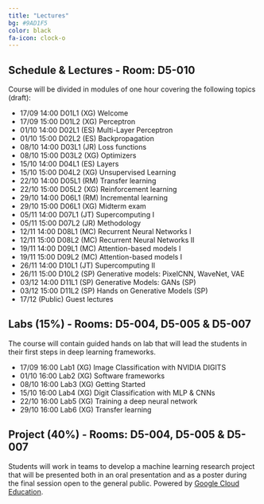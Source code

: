 ```yaml
---
title: "Lectures"
bg: #9AD1F5
color: black
fa-icon: clock-o
---
```


## Schedule & Lectures - Room: D5-010

Course will be divided in modules of one hour covering the following topics (draft):

* 17/09 14:00 D01L1 (XG) Welcome  
* 17/09 15:00 D01L2 (XG) Perceptron 
* 01/10 14:00 D02L1 (ES) Multi-Layer Perceptron 
* 01/10 15:00 D02L2 (ES) Backpropagation
* 08/10 14:00 D03L1 (JR) Loss functions 
* 08/10 15:00 D03L2 (XG) Optimizers 
* 15/10 14:00 D04L1 (ES) Layers 
* 15/10 15:00 D04L2 (XG) Unsupervised Learning 
* 22/10 14:00 D05L1 (RM) Transfer learning 
* 22/10 15:00 D05L2 (XG) Reinforcement learning
* 29/10 14:00 D06L1 (RM) Incremental learning 
* 29/10 15:00 D06L1 (XG) Midterm exam
* 05/11 14:00 D07L1 (JT) Supercomputing I
* 05/11 15:00 D07L2 (JR) Methodology 
* 12/11 14:00 D08L1 (MC) Recurrent Neural Networks I
* 12/11 15:00 D08L2 (MC) Recurrent Neural Networks II
* 19/11 14:00 D09L1 (MC) Attention-based models I
* 19/11 15:00 D09L2 (MC) Attention-based models I
* 26/11 14:00 D10L1 (JT) Supercomputing II 
* 26/11 15:00 D10L2 (SP) Generative models: PixelCNN, WaveNet, VAE
* 03/12 14:00 D11L1 (SP) Generative Models: GANs (SP)
* 03/12 15:00 D11L2 (SP) Hands on Generative Models (SP)
* 17/12 (Public) Guest lectures


## Labs (15%) - Rooms: D5-004, D5-005 & D5-007
The course will contain guided hands on lab that will lead the students in their first steps in deep learning frameworks.

* 17/09 16:00 Lab1 (XG) Image Classification with NVIDIA DIGITS
* 01/10 16:00 Lab2 (XG) Software frameworks
* 08/10 16:00 Lab3 (XG) Getting Started
* 15/10 16:00 Lab4 (XG) Digit Classification with MLP & CNNs
* 22/10 16:00 Lab5 (XG) Training a deep neural network
* 29/10 16:00 Lab6 (XG) Transfer learning

## Project (40%) - Rooms: D5-004, D5-005 & D5-007

Students will work in teams to develop a machine learning research project that will be presented both in an oral presentation and as a poster during the final session open to the general public. Powered by [Google Cloud Education](https://cloud.google.com/edu/). 

